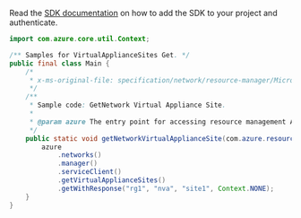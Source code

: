 Read the [SDK documentation](https://github.com/Azure/azure-sdk-for-java/blob/azure-resourcemanager_2.15.0/sdk/resourcemanager/azure-resourcemanager/README.md) on how to add the SDK to your project and authenticate.

```java
import com.azure.core.util.Context;

/** Samples for VirtualApplianceSites Get. */
public final class Main {
    /*
     * x-ms-original-file: specification/network/resource-manager/Microsoft.Network/stable/2021-05-01/examples/NetworkVirtualApplianceSiteGet.json
     */
    /**
     * Sample code: GetNetwork Virtual Appliance Site.
     *
     * @param azure The entry point for accessing resource management APIs in Azure.
     */
    public static void getNetworkVirtualApplianceSite(com.azure.resourcemanager.AzureResourceManager azure) {
        azure
            .networks()
            .manager()
            .serviceClient()
            .getVirtualApplianceSites()
            .getWithResponse("rg1", "nva", "site1", Context.NONE);
    }
}
```
